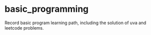 # basic_programming
Record basic program learning path, including the solution of uva and leetcode problems.
